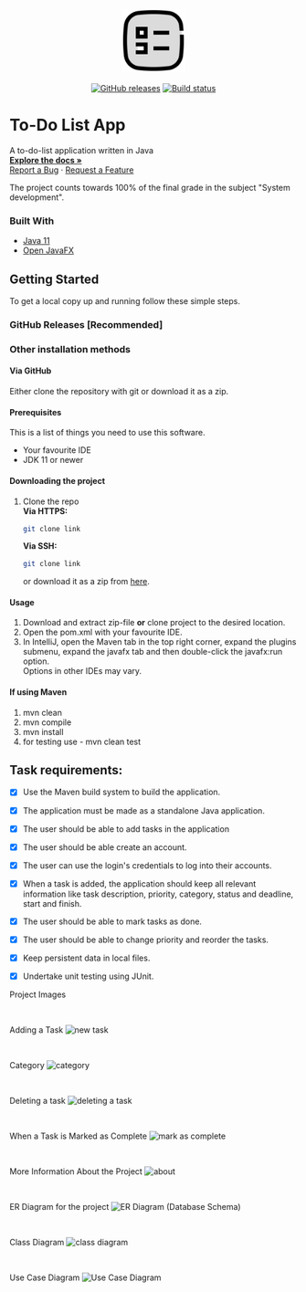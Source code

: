 <p align="center">
<a href="https://github.com/Klaus-Analyst/SCHOOL-PROJECT-TO-DO-LIST-APP.git"><img src="src/main/resources/to-do-list icon - vector.svg?raw=true" alt="Logo" width="110" height="110"></a>
<br/>
<br/>
<a href="https://github.com/Klaus-Analyst/SCHOOL-PROJECT-TO-DO-LIST-APP.git/releases"><img src="#" alt="GitHub releases"></a>
<a href="https://github.com/Klaus-Analyst/SCHOOL-PROJECT-TO-DO-LIST-APP.git/actions/workflows/maven.yml"><img src="https://github.com/Klaus-Analyst/SCHOOL-PROJECT-TO-DO-LIST-APP.git/actions/workflows/maven.yml/badge.svg" alt="Build status"></a>
</p>


# To-Do List App

A to-do-list application written in Java
<br />
<a href="https://github.com/Klaus-Analyst/SCHOOL-PROJECT-TO-DO-LIST-APP.git/wiki">
<strong>Explore the docs »</strong></a>
<br />
<a href="https://github.com/Klaus-Analyst/SCHOOL-PROJECT-TO-DO-LIST-APP.git/issues/new">Report a Bug</a>
·
<a href="https://github.com/Klaus-Analyst/SCHOOL-PROJECT-TO-DO-LIST-APP.git/discussions/new">Request a Feature</a>

The project counts towards 100% of the final grade in the subject "System development".

### Built With
* [Java 11](https://www.java.com)
* [Open JavaFX](https://openjfx.io)

## Getting Started

To get a local copy up and running follow these simple steps. <br>
### GitHub Releases [Recommended]


### Other installation methods

#### Via GitHub
Either clone the repository with git or download it as a zip.

#### Prerequisites

This is a list of things you need to use this software.
* Your favourite IDE
* JDK 11 or newer

#### Downloading the project

1. Clone the repo <br>
   **Via HTTPS:**
   ```sh
   git clone link 
   ```
   **Via SSH:**
   ```sh
   git clone link
   ```
   or download it as a zip from [here](https://github.com/Klaus-Analyst/SCHOOL-PROJECT-TO-DO-LIST-APP.git).
   <br>

#### Usage
1. Download and extract zip-file **or** clone project to the desired location.
2. Open the pom.xml with your favourite IDE.
3. In IntelliJ, open the Maven tab in the top right corner, expand the plugins submenu,
   expand the javafx tab and then double-click the javafx:run option.
   <br>
   Options in other IDEs may vary.

#### If using Maven
1. mvn clean
2. mvn compile
3. mvn install 
4. for testing use - mvn clean test


## Task requirements:
* [x] Use the Maven build system to build the application.
* [x] The application must be made as a standalone Java application.
* [x] The user should be able to add tasks in the application
* [x] The user should be able create an account.
* [x] The user can use the login's credentials to log into their accounts. 
* [x] When a task is added, the application should keep all relevant information like task   description, priority, category, status and deadline, start and finish.
* [x] The user should be able to mark tasks as done.
* [x] The user should be able to change priority and reorder the tasks.
* [x] Keep persistent data in local files.
* [x] Undertake unit testing using JUnit.


Project Images

<br> 

Adding a Task
![new task](https://github.com/user-attachments/assets/ebebd515-f6e5-48a0-8a94-0db4df8804de)

<br>

Category
![category](https://github.com/user-attachments/assets/5c530469-a3ce-46fc-86e8-e9eda9f782c0)

<br>

Deleting a task
![deleting a task](https://github.com/user-attachments/assets/d958a30e-2393-467f-9be2-711e7cea123a)

<br>

When a Task is Marked as Complete 
![mark as complete](https://github.com/user-attachments/assets/8d10fb2e-5d55-422d-90e4-3bff8abe4fd7)

<br>

More Information About the Project
![about](https://github.com/user-attachments/assets/f4af99e5-9efe-453d-a726-ef0667335b0b)

<br>

ER Diagram for the project
![ER Diagram (Database Schema)](https://github.com/user-attachments/assets/2dc4ea51-1b1e-4d4b-9c93-34a758a89f89)

<br>

Class Diagram 
![class diagram](https://github.com/user-attachments/assets/54a484e0-b9ab-47be-a9fe-d1d8c6644a61)

<br>

Use Case Diagram 
![Use Case Diagram](https://github.com/user-attachments/assets/c8f6da7c-09ec-4b32-9d21-a870488d1b98)

<br>




